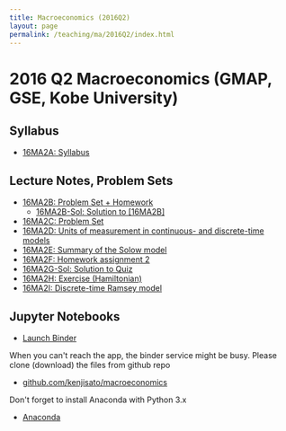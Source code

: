 ```yaml
---
title: Macroeconomics (2016Q2)
layout: page
permalink: /teaching/ma/2016Q2/index.html
---
```

# 2016 Q2 Macroeconomics (GMAP, GSE, Kobe University)

## Syllabus
- [16MA2A: Syllabus](/teaching/16MA/16MA2A.pdf)

## Lecture Notes, Problem Sets
- [16MA2B: Problem Set + Homework](/teaching/16MA/16MA2B.pdf)
  - [16MA2B-Sol: Solution to [16MA2B]](/teaching/16MA/16MA2B-Sol.pdf)
- [16MA2C: Problem Set](/teaching/16MA/16MA2C.pdf)
- [16MA2D: Units of measurement in continuous- and discrete-time models](/teaching/16MA/16MA2D.pdf)
- [16MA2E: Summary of the Solow model](/teaching/16MA/16MA2E.pdf)
- [16MA2F: Homework assignment 2](/teaching/16MA/16MA2F.pdf)
- [16MA2G-Sol: Solution to Quiz](/teaching/16MA/16MA2G-Sol.pdf)
- [16MA2H: Exercise (Hamiltonian)](/teaching/16MA/16MA2H.pdf)
- [16MA2I: Discrete-time Ramsey model](/teaching/16MA/16MA2I.pdf)

## Jupyter Notebooks

- [Launch Binder](http://mybinder.org/repo/kenjisato/macroeconomics)

When you can't reach the app, the binder service might be busy. Please clone (download)
the files from github repo

- [github.com/kenjisato/macroeconomics](https://github.com/kenjisato/macroeconomics)

Don't forget to install Anaconda with Python 3.x

- [Anaconda](https://www.continuum.io/downloads)
